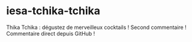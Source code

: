 iesa-tchika-tchika
==================

Thika Tchika : dégustez de merveilleux cocktails !
Second commentaire !
Commentaire direct depuis GitHub !
